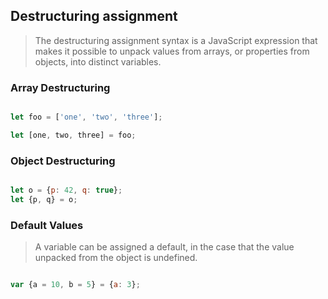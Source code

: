 ## Destructuring assignment

> The destructuring assignment syntax is a JavaScript expression that makes it possible to unpack values from arrays, or properties from objects, into distinct variables.

### Array Destructuring

```javascript

let foo = ['one', 'two', 'three'];

let [one, two, three] = foo;

```

### Object Destructuring

```javascript

let o = {p: 42, q: true};
let {p, q} = o;

```

### Default Values

> A variable can be assigned a default, in the case that the value unpacked from the object is undefined.

```javascript

var {a = 10, b = 5} = {a: 3};

```